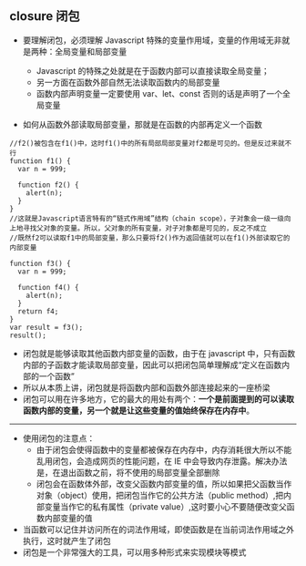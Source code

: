 ## closure 闭包

- 要理解闭包，必须理解 Javascript 特殊的变量作用域，变量的作用域无非就是两种：全局变量和局部变量

  - Javascript 的特殊之处就是在于函数内部可以直接读取全局变量；
  - 另一方面在函数外部自然无法读取函数内的局部变量
  - 函数内部声明变量一定要使用 var、let、const 否则的话是声明了一个全局变量

- 如何从函数外部读取局部变量，那就是在函数的内部再定义一个函数

```
//f2()被包含在f1()中，这时f1()中的所有局部局部变量对f2都是可见的。但是反过来就不行
function f1() {
  var n = 999;

  function f2() {
    alert(n);
  }
}
//这就是Javascript语言特有的“链式作用域”结构（chain scope），子对象会一级一级向上地寻找父对象的变量。所以，父对象的所有变量，对子对象都是可见的，反之不成立
//既然f2可以读取f1中的局部变量，那么只要将f2()作为返回值就可以在f1()外部读取它的内部变量

function f3() {
  var n = 999;

  function f4() {
    alert(n);
  }
  return f4;
}
var result = f3();
result();
```

- 闭包就是能够读取其他函数内部变量的函数，由于在 javascript 中，只有函数内部的子函数才能读取局部变量，因此可以把闭包简单理解成“定义在函数内部的一个函数”
- 所以从本质上讲，闭包就是将函数内部和函数外部连接起来的一座桥梁
- 闭包可以用在许多地方，它的最大的用处有两个：**一个是前面提到的可以读取函数内部的变量，另一个就是让这些变量的值始终保存在内存中**。

---

- 使用闭包的注意点：
  - 由于闭包会使得函数中的变量都被保存在内存中，内存消耗很大所以不能乱用闭包，会造成网页的性能问题，在 IE 中会导致内存泄露。解决办法是，在退出函数之前，将不使用的局部变量全部删除
  - 闭包会在函数体外部，改变父函数内部变量的值，所以如果把父函数当作对象（object）使用，把闭包当作它的公共方法（public method）,把内部变量当作它的私有属性（private value）,这时要小心不要随便改变父函数内部变量的值
- 当函数可以记住并访问所在的词法作用域，即使函数是在当前词法作用域之外执行，这时就产生了闭包
- 闭包是一个非常强大的工具，可以用多种形式来实现模块等模式
